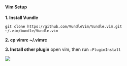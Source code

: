 
#### Vim Setup

**1. Install Vundle**
```
git clone https://github.com/VundleVim/Vundle.vim.git ~/.vim/bundle/Vundle.vim
```

**2. cp vimrc ~/.vimrc**

**3. Install other plugin**
open vim, then run `:PluginInstall`

![](https://tva1.sinaimg.cn/large/007S8ZIlgy1gh9yr8ytkij30bd0a540z.jpg)
